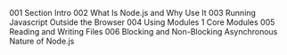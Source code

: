 001 Section Intro
002 What Is Node.js and Why Use It
003 Running Javascript Outside the Browser
004 Using Modules 1 Core Modules
005 Reading and Writing Files
006 Blocking and Non-Blocking Asynchronous Nature of Node.js
